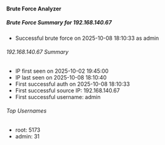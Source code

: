 
#### Brute Force Analyzer

##### Brute Force Summary for 192.168.140.67
- Successful brute force on 2025-10-08 18:10:33 as admin

###### 192.168.140.67 Summary
- IP first seen on 2025-10-02 19:45:00
- IP last seen on 2025-10-08 18:10:40
- First successful auth on 2025-10-08 18:10:33
- First successful source IP: 192.168.140.67
- First successful username: admin

###### Top Usernames
- root: 5173
- admin: 31